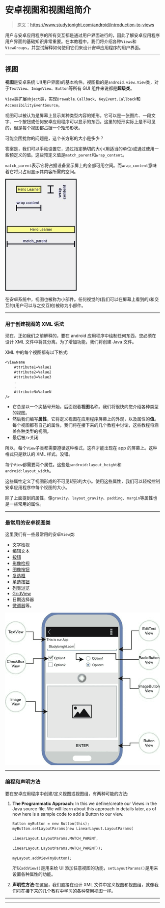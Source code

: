 # 安卓视图和视图组简介

> 原文：<https://www.studytonight.com/android/introduction-to-views>

用户与安卓应用程序的所有交互都是通过用户界面进行的，因此了解安卓应用程序用户界面的基础知识非常重要。在本教程中，我们将介绍各种`Views`和`ViewGroups`，并尝试解释如何使用它们来设计安卓应用程序的用户界面。

* * *

## 视图

**视图**是安卓系统 UI(用户界面)的基本构件。视图指的是`android.view.View`类，对于`TextView`、`ImageView`、`Button`等所有 GUI 组件来说都是**超级类**。

`View`类扩展`Object`类，实现`Drawable.Callback`、`KeyEvent.Callback`和`AccessibilityEventSource`。

视图可以被认为是屏幕上显示某种类型内容的矩形。它可以是一张图片、一段文字、一个按钮或任何安卓应用程序可以显示的东西。这里的矩形实际上是不可见的，但是每个视图都占据一个矩形形状。

可能会困扰你的问题是，这个长方形的大小是多少？

答案是，我们可以手动设置它，通过指定确切的大小(用适当的单位)或通过使用一些预定义的值。这些预定义值是`match_parent`和`wrap_content`。

`match_parent`表示它将占据设备显示屏上的全部可用空间。而`wrap_content`意味着它将只占用显示其内容所需的空间。

![match_parent and wrap_content in Android View](img/f43c0ee8953628bac15e2f96425f681d.png)

在安卓系统中，视图也被称为小部件。任何视觉的(我们可以在屏幕上看到的)和交互的(用户可以与之交互的)被称为小部件。

* * *

### 用于创建视图的 XML 语法

现在，正如我们之前解释的，要在 android 应用程序中绘制任何东西，您必须在设计 XML 文件中将其分离。为了增加功能，我们将创建 Java 文件。

XML 中的每个视图都有以下格式:

```
<ViewName
    Attribute1=Value1
    Attribute2=Value2
    Attribute3=Value3
    .
    .
    AttributeN=ValueN
/>
```

*   它总是以一个尖括号开始，后面跟着**视图**名称。我们将很快向您介绍各种类型的视图。
*   然后我们编写**属性**，它将定义视图在应用程序屏幕上的外观，以及属性的**值**。每个视图都有自己的属性，我们将在接下来的几个教程中讨论，这些教程将涵盖各种类型的视图。
*   最后被`/>`关闭

所以，每个`View`子类都需要遵循这种格式，这样才能出现在 app 的屏幕上。这种格式只是默认的 XML 样式。没错。

每个`View`都需要两个属性。这些是:`android:layout_height`和`android:layout_width`。

这些属性定义了视图形成的不可见矩形的大小。使用这些属性，我们可以轻松控制安卓应用程序中每个视图的大小。

除了上面提到的属性，像`gravity`、`layout_gravity`、`padding`、`margin`等属性也是一些常用的属性。

* * *

### 最常用的安卓视图类

这里我们有一些最常用的安卓`View`类:

*   文字检视
*   编辑文本
*   [按钮](android-button-view)
*   [影像检视](android-imageview)
*   [图像按钮](android-imageview)
*   [复选框](radiogroup-radiobutton-checkbox)
*   [单选按钮](radiogroup-radiobutton-checkbox)
*   [列表浏览](android-listview)
*   [GridView](android-gridview)
*   日期选择器
*   [微调器](spinner-in-android)等。

![Commonly used Views in Android](img/985ce0a9cb594cbdd60aaad43dbd374c.png)

* * *

### 编程和声明方法

要在安卓应用程序中创建/定义视图或视图组，有两种可能的方法:

1.  **The Programmatic Approach**: In this we define/create our Views in the Java source file. We will learn about this approach in details later, as of now here is a sample code to add a Button to our view.

    ```
    Button myButton = new Button(this);
    myButton.setLayoutParams(new LinearLayout.LayoutParams(
                                            LinearLayout.LayoutParams.MATCH_PARENT,
                                            LinearLayout.LayoutParams.MATCH_PARENT));

    myLayout.addView(myButton);
    ```

    所以`addView()`是用来给 UI 添加任意视图的功能，`setLayoutParams()`是用来设置各种属性的功能。

2.  **声明性方法**:在这里，我们直接在设计 XML 文件中定义视图和视图组，就像我们将在接下来的几个教程中学习的各种常用视图一样。

* * *

* * *